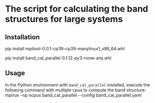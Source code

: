# The script for calculating the band structures for large systems
## Installation
pip install mpitool-0.0.1-cp39-cp39-manylinux1_x86_64.whl

pip install band_cal_parallel-0.1.12-py3-none-any.whl

## Usage
In the Python environment with `band_cal_parallel` installed, execute the following command with multiple cpus to compute the band structure:
mpirun -np ncpus band_cal_parallel --config band_cal_parallel.yaml